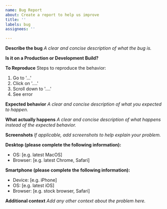 ```yaml
---
name: Bug Report
about: Create a report to help us improve
title: ''
labels: bug
assignees: ''

---
```


**Describe the bug**
*A clear and concise description of what the bug is.*

**Is it on a Production or Development Build?**

**To Reproduce**
Steps to reproduce the behavior:
1. Go to '...'
2. Click on '....'
3. Scroll down to '....'
4. See error

**Expected behavior**
*A clear and concise description of what you expected to happen.*

**What actually happens**
*A clear and concise description of what happens instead of the expected behavior.*

**Screenshots**
*If applicable, add screenshots to help explain your problem.*

**Desktop (please complete the following information):**
- OS: [e.g. latest MacOS]
- Browser: [e.g. latest Chrome, Safari]

**Smartphone (please complete the following information):**
- Device: [e.g. iPhone]
- OS: [e.g. latest iOS]
- Browser: [e.g. stock browser, Safari]

**Additional context**
*Add any other context about the problem here.*
